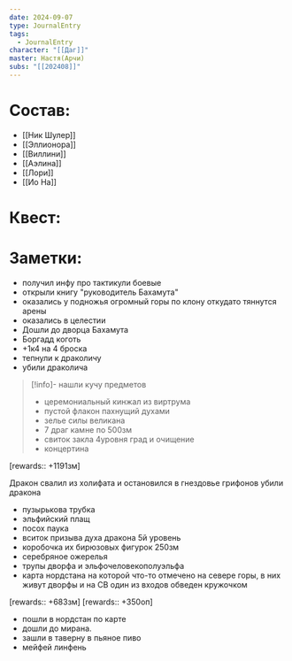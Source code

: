 ```yaml
---
date: 2024-09-07
type: JournalEntry
tags:
  - JournalEntry
character: "[[Даг]]"
master: Настя(Арчи)
subs: "[[202408]]"
---
```

# Состав:
- [[Ник Шулер]]
- [[Эллионора]]
- [[Виллини]]
- [[Аэлина]]
- [[Лори]]
- [[Ио На]]
# Квест:

# Заметки:
- получил инфу про тактикули боевые
- открыли книгу "руководитель Бахамута"
- оказались у подножья огромный горы по  клону откудато тяннутся арены
- оказались в целестии
- Дошли до дворца Бахамута
- Боргадд коготь
- +1к4 на 4 броска
- тепнули к драколичу
- убили драколича
>[!info]- нашли кучу предметов
> - церемониальный кинжал из виртрума
> - пустой флакон пахнущий духами
> - зелье силы великана
> - 7 драг камне по 500зм
> - свиток закла 4уровня град и очищение
> - концертина

[rewards:: +1191зм]

Дракон свалил из холифата и остановился в гнездовье грифонов
убили дракона
- пузырькова трубка
- эльфийский плащ
- посох паука
- вситок призыва духа дракона 5й уровень
- коробочка их бирюзовых фигурок 250зм
- серебряное ожерелья
- трупы дворфа и эльфочеловекополуэльфа
- карта нордстана на которой что-то отмечено на севере горы, в них живут дворфы и на СВ один из входов обведен кружочком

[rewards:: +683зм]
[rewards:: +350оп]

- пошли в нордстан по карте
- дошли до мирана.
- зашли в таверну в пьяное пиво
- мейфей линфень